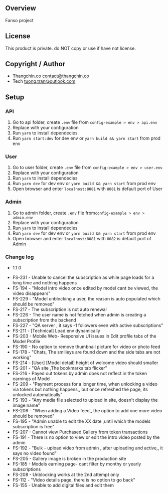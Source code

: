 ## Overview
Fanso project

## License
This product is private. do NOT copy or use if have not license.
## Copyright / Author
- Thangchin.co <contact@thangchin.co>
- Tech <tuong.tran@outlook.com>

## Setup

### API
1. Go to api folder, create `.env` file from `config-example > env > api.env`
2. Replace with your configuration
3. Run `yarn` to install dependecies
4. Run `yarn start:dev` for dev env or `yarn build && yarn start` from prod env

### User
1. Go to user folder, create `.env` file from `config-example > env > user.env`
2. Replace with your configuration
3. Run `yarn` to install dependecies
4. Run `yarn dev` for dev env or `yarn build && yarn start` from prod env
5. Open browser and enter `localhost:8081` with `8081` is default port of User

### Admin
1. Go to admin folder, create `.env` file from`config-example > env > admin.env`
2. Replace with your configuration
3. Run `yarn` to install dependecies
4. Run `yarn dev` for dev env or `yarn build && yarn start` from prod env
5. Open browser and enter `localhost:8081` with `8082` is default port of Admin

### Change log

- 1.1.0

* FS-231 - Unable to cancel the subscription as while page loads for a long time and nothing happens
* FS-194 - "Model intro video once edited by model cant be viewed, the video disappears"
* FS-229 - "Model unblocking a user, the reason is auto populated which should be removed"
* FS-217 - The subscription is not auto renewal
* FS-226 - The user name is not fetched when admin is creating a subscription from the backend
* FS-227 - "QA server , it says -1 followers even with active subscriptions"
* FS-211 - [Technical] Load env dynamically
* FS-203 - Mobile Web- Responsive UI issues in Edit profile tabs of the Model Profile
* FS-190 - No option to remove thumbnail picture for video or photo feed
* FS-178 - "Chats, The smilieys are found down and the side tabs are not working"
* FS-214 - [User] [Model detail] height of welcome video should smaller
* FS-201 - "QA site ,The bookmarks tab flicker"
* FS-216 - Payed out tokens by admin does not reflect in the token earnings of Model
* FS-209 - "Payment process for a longer time, when unlocking a video via tokens but nothing happens,, but once refreshed the page, its unlocked automatically"
* FS-193 - "Any media file selected to upload in site, doesn't display the image name"
* FS-206 - "When adding a Video feed,, the option to add one more video should be removed"
* FS-195 - "Admin unable to edit the XX date ,until which the models subscription is free"
* FS-207 - Cannot view Purchased Gallery from token transactions
* FS-191 - There is no option to view or edit the intro video posted by the admin
* FS-192 - "Bulk - upload video from admin , after uploading and active,, it says no video found"
* FS-205 - Gallery image is broken in the production site
* FS-185 - Models earning page- cant filter by monthy or yearly subscriptions
* FS-208 - Unblocking works at the 2nd attempt only
* FS-112 - "Video details page, there is no option to go back"
* FS-155 - Unable to add digital files and edit them